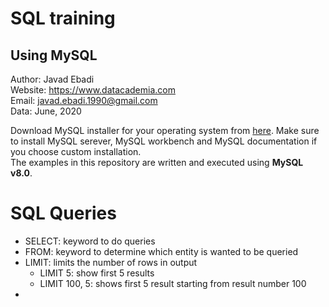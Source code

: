 # SQL training
## Using MySQL
Author: Javad Ebadi      
Website: https://www.datacademia.com      
Email: javad.ebadi.1990@gmail.com      
Data: June, 2020

Download MySQL installer for your operating system from [here](https://dev.mysql.com/downloads). Make sure to install MySQL serever, MySQL workbench and MySQL documentation if you choose custom installation.     
The examples in this repository are written and executed using **MySQL v8.0**.

# SQL Queries
- SELECT: keyword to do queries
- FROM: keyword to determine which entity is wanted to be queried
- LIMIT: limits the number of rows in output
  - LIMIT 5: show first 5 results
  - LIMIT 100, 5: shows first 5 result starting from result number 100
-
